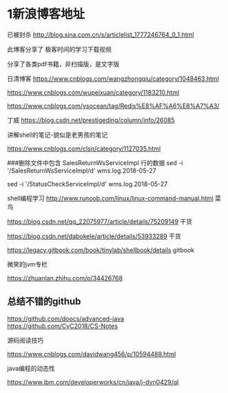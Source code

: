 # 1新浪博客地址
已被封杀
http://blog.sina.com.cn/s/articlelist_1777246764_0_1.html

此博客分享了 极客时间的学习下载视频

分享了各类pdf书籍，非扫描版，是文字版









日清博客
https://www.cnblogs.com/wangzhongqiu/category/1048463.html

https://www.cnblogs.com/wupeixuan/category/1183210.html

https://www.cnblogs.com/ysocean/tag/Redis%E8%AF%A6%E8%A7%A3/

丁威
https://blog.csdn.net/prestigeding/column/info/26085







讲解shell的笔记-貌似是老男孩的笔记

https://www.cnblogs.com/clsn/category/1127035.html

###删除文件中包含 SalesReturnWsServiceImpl 行的数据
sed -i '/SalesReturnWsServiceImpl/d' wms.log.2018-05-27

sed -i '/StatusCheckServiceImpl/d' wms.log.2018-05-27

shell编程学习
http://www.runoob.com/linux/linux-command-manual.html  菜鸟

https://blog.csdn.net/qq_22075977/article/details/75209149 干货

https://blog.csdn.net/dabokele/article/details/53933289  干货

https://legacy.gitbook.com/book/tinylab/shellbook/details  gitbook



微笑的jvm专栏

https://zhuanlan.zhihu.com/p/34426768

## 总结不错的github
https://github.com/doocs/advanced-java    
https://github.com/CyC2018/CS-Notes





源码阅读技巧 

https://www.cnblogs.com/davidwang456/p/10594488.html



java编程的动态性

https://www.ibm.com/developerworks/cn/java/j-dyn0429/ql
